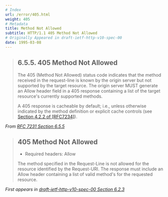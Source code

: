 ```yaml
---
# Index
url: /error/405.html
weight: 405
# Metadata
title: Method Not Allowed
subtitle: HTTP/1.1 405 Method Not Allowed
# Originally Appeared in draft-ietf-http-v10-spec-00
date: 1995-03-08
---
```


> ## 6.5.5.  405 Method Not Allowed
>
> The 405 (Method Not Allowed) status code indicates that the method
> received in the request-line is known by the origin server but not
> supported by the target resource.  The origin server MUST generate an
> Allow header field in a 405 response containing a list of the target
> resource's currently supported methods.
>
> A 405 response is cacheable by default; i.e., unless otherwise
> indicated by the method definition or explicit cache controls (see
> [Section 4.2.2 of [RFC7234]](https://tools.ietf.org/html/rfc7234#section-4.2.2)).

<cite>From [RFC 7231 Section 6.5.5](https://tools.ietf.org/html/rfc7231#section-6.5.5)</cite>

> ## 405 Method Not Allowed
>
> - Required headers: Allow
> 
> The method specified in the Request-Line is not allowed for the
> resource identified by the Request-URI. The response must include
> an Allow header containing a list of valid method's for the
> requested resource.

<cite>First appears in [draft-ietf-http-v10-spec-00 Section 6.2.3](https://tools.ietf.org/html/draft-ietf-http-v10-spec-00#section-6.2.3)</cite>
